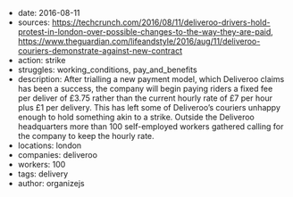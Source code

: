 - date: 2016-08-11
- sources: https://techcrunch.com/2016/08/11/deliveroo-drivers-hold-protest-in-london-over-possible-changes-to-the-way-they-are-paid, https://www.theguardian.com/lifeandstyle/2016/aug/11/deliveroo-couriers-demonstrate-against-new-contract
- action: strike
- struggles: working_conditions, pay_and_benefits
- description: After trialling a new payment model, which Deliveroo claims has been a success, the company will begin paying riders a fixed fee per deliver of £3.75 rather than the current hourly rate of £7 per hour plus £1 per delivery. This has left some of Deliveroo’s  couriers unhappy enough to hold something akin to a strike. Outside the Deliveroo headquarters more than 100 self-employed workers gathered calling for the company to keep the hourly rate.
- locations: london
- companies: deliveroo
- workers: 100
- tags: delivery
- author: organizejs
